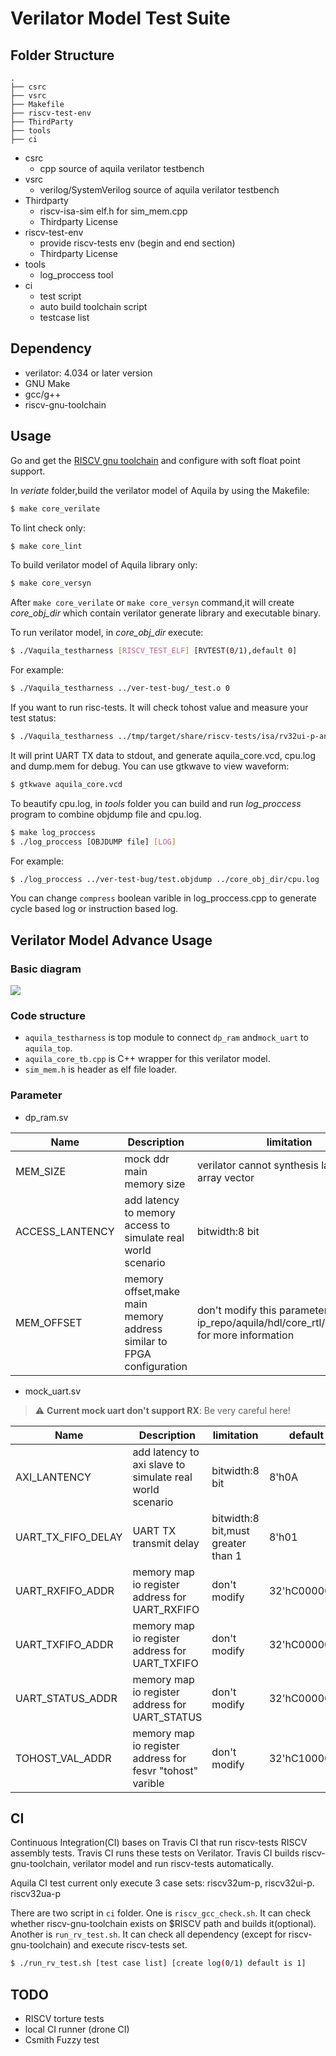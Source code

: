 # Verilator Model Test Suite
## Folder Structure
```
.
├── csrc
├── vsrc
├── Makefile
├── riscv-test-env
├── ThirdParty
├── tools
├── ci
```
* csrc
    + cpp source of aquila verilator testbench
* vsrc
    + verilog/SystemVerilog source of aquila verilator testbench
* Thirdparty
    + riscv-isa-sim elf.h for sim_mem.cpp
    + Thirdparty License
* riscv-test-env
    + provide riscv-tests env (begin and end section)
    + Thirdparty License
* tools
    + log_proccess tool
* ci
	+ test script
	+ auto build toolchain script
	+ testcase list
## Dependency

* verilator: 4.034 or later version
* GNU Make
* gcc/g++
* riscv-gnu-toolchain

## Usage
Go and get the [RISCV gnu toolchain](https://github.com/riscv/riscv-gnu-toolchain) and configure with soft float point support.

In *veriate* folder,build the verilator model of Aquila by using the Makefile:
```bash
$ make core_verilate
```
To lint check only:
```bash
$ make core_lint
```
To build verilator model of Aquila library only:
```bash
$ make core_versyn
```
After `make core_verilate` or `make core_versyn` command,it will create *core_obj_dir* which contain verilator generate library and executable binary.

To run verilator model, in *core_obj_dir* execute:
```bash
$ ./Vaquila_testharness [RISCV_TEST_ELF] [RVTEST(0/1),default 0]
```
For example:
```bash
$ ./Vaquila_testharness ../ver-test-bug/_test.o 0
```
If you want to run risc-tests. It will check tohost value and measure your test status:
```bash
$ ./Vaquila_testharness ../tmp/target/share/riscv-tests/isa/rv32ui-p-andi 1
```
It will print UART TX data to stdout, and generate aquila_core.vcd, cpu.log and dump.mem for debug.
You can use gtkwave to view waveform:
```bash
$ gtkwave aquila_core.vcd
```

To beautify cpu.log, in *tools* folder you can build and run *log_proccess* program to combine objdump file and cpu.log.
```bash
$ make log_proccess
$ ./log_proccess [OBJDUMP file] [LOG]
```
For example:
```bash
$ ./log_proccess ../ver-test-bug/test.objdump ../core_obj_dir/cpu.log
```
You can change `compress` boolean varible in log_proccess.cpp to generate cycle based log or instruction based log.
## Verilator Model Advance Usage
### Basic diagram
![](../docs/aquila_core_ver_src.png)
### Code structure
* `aquila_testharness` is top module to connect `dp_ram` and`mock_uart` to `aquila_top`. 
* `aquila_core_tb.cpp` is C++ wrapper for this verilator model.
* `sim_mem.h` is header as elf file loader.
### Parameter
* dp_ram.sv

| Name  | Description | limitation | default |
| -------- | -------- | -------- | ---------|
| MEM_SIZE | mock ddr main memory  size | verilator cannot synthesis large verilog array vector | 32'h200000 |
|ACCESS_LANTENCY|add latency to memory access to simulate real world scenario|bitwidth:8 bit|8'h50|
|MEM_OFFSET|memory offset,make main memory address similar to FPGA configuration|don't modify this parameter,see ip_repo/aquila/hdl/core_rtl/aquila_top.v for more information|32'h80000000|

*  mock_uart.sv

> :warning: **Current mock uart don't support RX**: Be very careful here!

| Name  | Description | limitation | default |
| -------- | -------- | -------- | ---------|
| AXI_LANTENCY | add latency to axi slave to simulate real world scenario | bitwidth:8 bit| 8'h0A| 
|UART_TX_FIFO_DELAY|UART TX transmit delay|bitwidth:8 bit,must greater than 1|8'h01|
|UART_RXFIFO_ADDR|memory map io register address for UART_RXFIFO|don't modify|32'hC0000000|
|UART_TXFIFO_ADDR|memory map io register address for UART_TXFIFO|don't modify|32'hC0000004|
|UART_STATUS_ADDR|memory map io register address for UART_STATUS|don't modify|32'hC0000008|
|TOHOST_VAL_ADDR|memory map io register address for fesvr "tohost" varible|don't modify|32'hC1000000|
## CI
Continuous Integration(CI) bases on Travis CI that run riscv-tests RISCV assembly tests. Travis CI runs these tests on Verilator. Travis CI builds riscv-gnu-toolchain, verilator model and run riscv-tests automatically.

Aquila CI test current only execute 3 case sets: riscv32um-p, riscv32ui-p. riscv32ua-p

There are two script in `ci` folder. One is `riscv_gcc_check.sh`. It can check whether riscv-gnu-toolchain exists on $RISCV path and builds it(optional). Another is `run_rv_test.sh`. It can check all dependency (except for riscv-gnu-toolchain) and execute riscv-tests set.
```bash
$ ./run_rv_test.sh [test case list] [create log(0/1) default is 1]
```
## TODO
* RISCV torture tests
* local CI runner (drone CI)
* Csmith Fuzzy test
